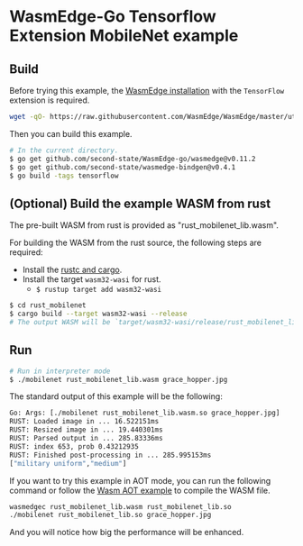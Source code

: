 # WasmEdge-Go Tensorflow Extension MobileNet example

## Build

Before trying this example, the [WasmEdge installation](https://wasmedge.org/book/en/start/install.html) with the `TensorFlow` extension is required.

```bash
wget -qO- https://raw.githubusercontent.com/WasmEdge/WasmEdge/master/utils/install.sh | bash -s -- -e tf -v 0.11.2
```

Then you can build this example.

```bash
# In the current directory.
$ go get github.com/second-state/WasmEdge-go/wasmedge@v0.11.2
$ go get github.com/second-state/wasmedge-bindgen@v0.4.1
$ go build -tags tensorflow
```

## (Optional) Build the example WASM from rust

The pre-built WASM from rust is provided as "rust_mobilenet_lib.wasm".

For building the WASM from the rust source, the following steps are required:

* Install the [rustc and cargo](https://www.rust-lang.org/tools/install).
* Install the target `wasm32-wasi` for rust.
  * `$ rustup target add wasm32-wasi`

```bash
$ cd rust_mobilenet
$ cargo build --target wasm32-wasi --release
# The output WASM will be `target/wasm32-wasi/release/rust_mobilenet_lib.wasm`.
```

## Run

```bash
# Run in interpreter mode
$ ./mobilenet rust_mobilenet_lib.wasm grace_hopper.jpg
```

The standard output of this example will be the following:

```bash
Go: Args: [./mobilenet rust_mobilenet_lib.wasm.so grace_hopper.jpg]
RUST: Loaded image in ... 16.522151ms
RUST: Resized image in ... 19.440301ms
RUST: Parsed output in ... 285.83336ms
RUST: index 653, prob 0.43212935
RUST: Finished post-processing in ... 285.995153ms
["military uniform","medium"]
```

If you want to try this example in AOT mode, you can run the following command or follow the [Wasm AOT example](https://github.com/second-state/WasmEdge-go-examples/tree/master/go_WasmAOT) to compile the WASM file.

```bash
wasmedgec rust_mobilenet_lib.wasm rust_mobilenet_lib.so
./mobilenet rust_mobilenet_lib.so grace_hopper.jpg
```

And you will notice how big the performance will be enhanced.

